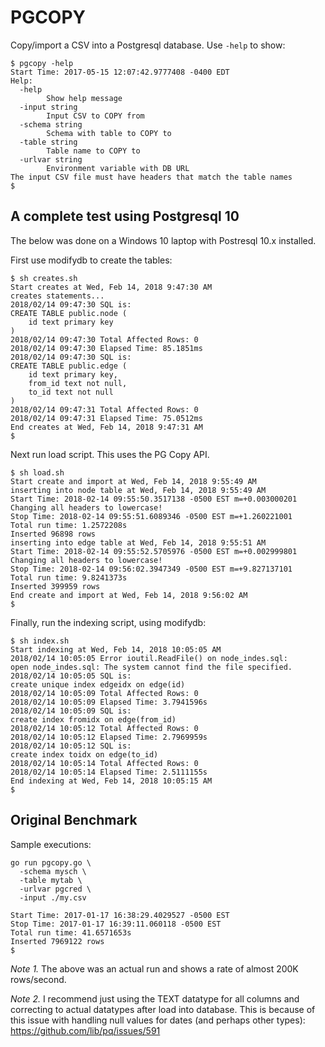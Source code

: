 # PGCOPY
Copy/import a CSV into a Postgresql database. Use `-help` to show:
```
$ pgcopy -help
Start Time: 2017-05-15 12:07:42.9777408 -0400 EDT
Help:
  -help
        Show help message
  -input string
        Input CSV to COPY from
  -schema string
        Schema with table to COPY to
  -table string
        Table name to COPY to
  -urlvar string
        Environment variable with DB URL
The input CSV file must have headers that match the table names
$
```

## A complete test using Postgresql 10
The below was done on a Windows 10 laptop with Postresql 10.x installed.

First use modifydb to create the tables:
```
$ sh creates.sh
Start creates at Wed, Feb 14, 2018 9:47:30 AM
creates statements...
2018/02/14 09:47:30 SQL is:
CREATE TABLE public.node (
    id text primary key
)
2018/02/14 09:47:30 Total Affected Rows: 0
2018/02/14 09:47:30 Elapsed Time: 85.1851ms
2018/02/14 09:47:30 SQL is:
CREATE TABLE public.edge (
    id text primary key,
    from_id text not null,
    to_id text not null
)
2018/02/14 09:47:31 Total Affected Rows: 0
2018/02/14 09:47:31 Elapsed Time: 75.0512ms
End creates at Wed, Feb 14, 2018 9:47:31 AM
$
```

Next run load script. This uses the PG Copy API.
```
$ sh load.sh
Start create and import at Wed, Feb 14, 2018 9:55:49 AM
inserting into node table at Wed, Feb 14, 2018 9:55:49 AM
Start Time: 2018-02-14 09:55:50.3517138 -0500 EST m=+0.003000201
Changing all headers to lowercase!
Stop Time: 2018-02-14 09:55:51.6089346 -0500 EST m=+1.260221001
Total run time: 1.2572208s
Inserted 96898 rows
inserting into edge table at Wed, Feb 14, 2018 9:55:51 AM
Start Time: 2018-02-14 09:55:52.5705976 -0500 EST m=+0.002999801
Changing all headers to lowercase!
Stop Time: 2018-02-14 09:56:02.3947349 -0500 EST m=+9.827137101
Total run time: 9.8241373s
Inserted 399959 rows
End create and import at Wed, Feb 14, 2018 9:56:02 AM
$
```

Finally, run the indexing script, using modifydb:
```
$ sh index.sh
Start indexing at Wed, Feb 14, 2018 10:05:05 AM
2018/02/14 10:05:05 Error ioutil.ReadFile() on node_indes.sql:
open node_indes.sql: The system cannot find the file specified.
2018/02/14 10:05:05 SQL is:
create unique index edgeidx on edge(id)
2018/02/14 10:05:09 Total Affected Rows: 0
2018/02/14 10:05:09 Elapsed Time: 3.7941596s
2018/02/14 10:05:09 SQL is:
create index fromidx on edge(from_id)
2018/02/14 10:05:12 Total Affected Rows: 0
2018/02/14 10:05:12 Elapsed Time: 2.7969959s
2018/02/14 10:05:12 SQL is:
create index toidx on edge(to_id)
2018/02/14 10:05:14 Total Affected Rows: 0
2018/02/14 10:05:14 Elapsed Time: 2.5111155s
End indexing at Wed, Feb 14, 2018 10:05:15 AM
$
```

## Original Benchmark
Sample executions:
```
go run pgcopy.go \
  -schema mysch \
  -table mytab \
  -urlvar pgcred \
  -input ./my.csv

Start Time: 2017-01-17 16:38:29.4029527 -0500 EST
Stop Time: 2017-01-17 16:39:11.060118 -0500 EST
Total run time: 41.6571653s
Inserted 7969122 rows
$
```
*Note 1.* The above was an actual run and shows a rate of almost 200K rows/second.

*Note 2.* I recommend just using the TEXT datatype for all columns and correcting to actual datatypes after load into database. This is because of this issue with handling null values for dates (and perhaps other types): https://github.com/lib/pq/issues/591

